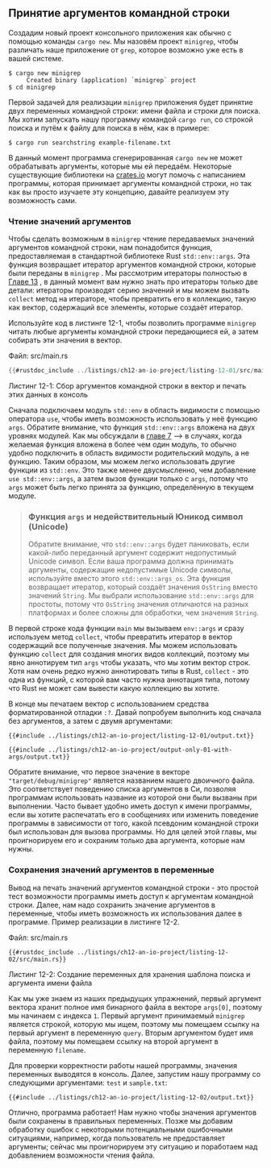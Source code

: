 ## Принятие аргументов командной строки

Создадим новый проект консольного приложения как обычно с помощью команды `cargo new`. Мы назовём проект `minigrep`, чтобы различать наше приложение от `grep`, которое возможно уже есть в вашей системе.

```console
$ cargo new minigrep
     Created binary (application) `minigrep` project
$ cd minigrep
```

Первой задачей для реализации `minigrep` приложения будет принятие двух переменных командной строки: имени файла и строки для поиска. Мы хотим запускать нашу программу командой `cargo run`, со строкой поиска и путём к файлу для поиска в нём, как в примере:

```console
$ cargo run searchstring example-filename.txt
```

В данный момент программа сгенерированная `cargo new` не может обрабатывать аргументы, которые мы ей передаём. Некоторые существующие библиотеки на [crates.io](https://crates.io/) могут помочь с написанием программы, которая принимает аргументы командной строки, но так как вы просто изучаете эту концепцию, давайте реализуем эту возможность сами.

### Чтение значений аргументов

Чтобы сделать возможным в `minigrep` чтение передаваемых значений аргументов командной строки, нам понадобится функция, предоставляемая в стандартной библиотеке Rust `std::env::args`. Эта функция возвращает итератор аргументов командной строки, которые были переданы в `minigrep` . Мы рассмотрим итераторы полностью в [Главе 13](https://gitlocalize.com/repo/4579/ru/rustbook-en/src/ch13-00-functional-features.html)<comment> <!----> </comment>, в данный момент вам нужно знать про итераторы только две детали: итераторы производят серию значений и мы можем вызвать <code>collect</code> метод на итераторе, чтобы превратить его в коллекцию, такую как вектор, содержащий все элементы, которые создаёт итератор.

Используйте код в листинге 12-1, чтобы позволить программе `minigrep` читать любые аргументы командной строки передающиеся ей, а затем собирать эти значения в вектор.

<span class="filename">Файл: src/main.rs</span>

```rust
{{#rustdoc_include ../listings/ch12-an-io-project/listing-12-01/src/main.rs}}
```

<span class="caption">Листинг 12-1: Сбор аргументов командной строки в вектор и печать этих данных в консоль</span>

Сначала подключаем модуль `std::env` в область видимости с помощью оператора `use`, чтобы иметь возможность использовать у неё функцию `args`. Обратите внимание, что функция `std::env::args` вложена на двух уровнях модулей. Как мы обсуждали в [главе 7]<!-- <!----> --> в случаях, когда желаемая функция вложена в более чем один модуль, то обычно удобно подключить в область видимости родительский модуль, а не функцию. Таким образом, мы можем легко использовать другие функции из `std::env`. Это также менее двусмысленно, чем добавление `use std::env::args`, а затем вызов функции только с `args`, потому что `args` может быть легко принята за функцию, определённую в текущем модуле.

> ### Функция `args` и недействительный Юникод символ (Unicode)
> Обратите внимание, что `std::env::args` будет паниковать, если какой-либо переданный аргумент содержит недопустимый Unicode символ. Если ваша программа должна принимать аргументы, содержащие недопустимые Unicode символы, используйте вместо этого `std::env::args_os`. Эта функция возвращает итератор, который создаёт значения `OsString` вместо значений `String`. Мы выбрали использование `std::env::args` для простоты, потому что `OsString` значения отличаются на разных платформах и более сложны для обработки, чем значения `String`.

В первой строке кода функции `main` мы вызываем `env::args` и сразу используем метод `collect`, чтобы превратить итератор в вектор содержащий все полученные значения. Мы можем использовать функцию `collect` для создания многих видов коллекций, поэтому мы явно аннотируем тип `args` чтобы указать, что мы хотим вектор строк. Хотя нам очень редко нужно аннотировать типы в Rust, `collect` - это одна из функций, с которой вам часто нужна аннотация типа, потому что Rust не может сам вывести какую коллекцию вы хотите.

В конце мы печатаем вектор с использованием средства форматированной отладки `:?`. Давай попробуем выполнить код сначала без аргументов, а затем с двумя аргументами:

```console
{{#include ../listings/ch12-an-io-project/listing-12-01/output.txt}}
```

```console
{{#include ../listings/ch12-an-io-project/output-only-01-with-args/output.txt}}
```

Обратите внимание, что первое значение в векторе `"target/debug/minigrep"` является названием нашего двоичного файла. Это соответствует поведению списка аргументов в Си, позволяя программам использовать название из которой они были вызваны при выполнении. Часто бывает удобно иметь доступ к имени программы, если вы хотите распечатать его в сообщениях или изменить поведение программы в зависимости от того, какой псевдоним командной строки был использован для вызова программы. Но для целей этой главы, мы проигнорируем его и сохраним только два аргумента, которые нам нужны.

### Сохранения значений аргументов в переменные

Вывод на печать значений аргументов командной строки  - это простой тест возможности программы иметь доступ к аргументам командной строки. Далее, нам надо сохранить значение аргументов в переменные, чтобы иметь возможность их использования далее в программе. Пример реализации в листинге 12-2.

<span class="filename">Файл: src/main.rs</span>

```rust,should_panic
{{#rustdoc_include ../listings/ch12-an-io-project/listing-12-02/src/main.rs}}
```

<span class="caption">Листинг 12-2: Создание переменных для хранения шаблона поиска и аргумента имени файла</span>

Как мы уже знаем из наших предыдущих упражнений, первый аргумент вектора хранит полное имя бинарного файла в векторе `args[0]`, поэтому мы начинаем с индекса `1`. Первый аргумент принимаемый `minigrep` является строкой, которую мы ищем, поэтому мы помещаем ссылку на первый аргумент в переменную `query`. Вторым аргументом будет имя файла, поэтому мы помещаем ссылку на второй аргумент в переменную `filename`.

Для проверки корректности работы нашей программы, значения переменных выводятся в консоль. Далее, запустим нашу программу со следующими аргументами: `test` и `sample.txt`:

```console
{{#include ../listings/ch12-an-io-project/listing-12-02/output.txt}}
```

Отлично, программа работает! Нам нужно чтобы значения аргументов были сохранены в правильных переменных. Позже мы добавим обработку ошибок с некоторыми потенциальными ошибочными ситуациями, например, когда пользователь не предоставляет аргументы; сейчас мы проигнорируем эту ситуацию и поработаем над добавлением возможности чтения файла.


[главе 7]: ch13-00-functional-features.html